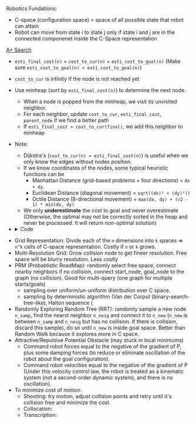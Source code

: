 Robotics Fundations:
* C-space (configuration space) = space of all possible state that robot can attain
* Robot can move from state i to state j only if state i and j are in the connected componenet inside the C-Space representation

[A* Search](https://github.com/wentingzz/Notes/blob/main/MCS271%20AI%20Notes.md#heuristic-search-a-best-first-local)
- `esti_final_cost(n)` = `cost_to_cur(n)` + `esti_cost_to_goal(n)` (Make sure `esti_cost_to_goal(n) < esti_cost_to_goal(n)`)
- `cost_to_cur` is infinity if the node is not reached yet
- Use minheap (sort by `esti_final_cost(n)`) to determine the next node
  - When a node is popped from the minheap, we visit its unvisited neighbor.
  - For each neighbor, update `cost_to_cur`, `esti_final_cost`, `parent_node` if we find a better path
  - If `esti_final_cost > cost_to_cur(final)`, we add this neighbor to minheap
- Note:
  - Dijkstra's (`cost_to_cur(n) = esti_final_cost(n)`) is useful when we only know the edges without nodes position.
  - If we know coordinates of the nodes, some typical heuristic functions can be
    - Manhattan Distance (grid-based problems + four directions) = `dx + dy`.
    - Euclidean Distance (diagonal movement) = `sqrt((dx)² + (dy)²))`
    - Octile Distance (8-directional movement) = `max(dx, dy) + (√2 - 1) * min(dx, dy)`
  - We only **underestimate** the cost to goal and never overestimate (Otherwise, the optimal may not be correctly sorted in the heap and never be processed. It will return non-optimal solution)
- <details>
  <summary>Code</summary>
  
  ```
  vector<int> buildPath(vector<int> parent, int node){
      vector<int> res;
      res.push_back(node);
      while(parent[node] != -1){
          node = parent[node];
          res.push_back(node);
      }
      
      reverse(res.begin(), res.end());
      for(int& n: res) cout << n << " ";
      cout << endl;
      return res;
  }
  
  vector<int> ASearch(int n, vector<vector<int>> edges, int start, int goal){ //[n1, n2, weight]
      int minEdge = INT_MAX;
      vector<vector<pair<int, int>>> adj(n); //adjacent list {neighbor, weight}
      for(auto e: edges){
          adj[e[0]].push_back({e[1], e[2]});
          adj[e[1]].push_back({e[0], e[2]});
          minEdge = min(minEdge, e[2]);
      }
      vector<int> parent(n, -1);
      vector<int> dist(n, INT_MAX); //distance from start to node
      vector<int> esti(n, INT_MAX); //estimate cost to goal
      dist[start] = 0, esti[start] = minEdge;
      
      priority_queue<pair<int, int>, vector<pair<int, int>>, greater<pair<int, int>>> pq;
      pq.push({esti[start], start});
      while(!pq.empty()){
          auto [w, cur] = pq.top(); pq.pop();
          for(auto [next, cost]: adj[cur]){
              if(dist[next] < dist[cur] + cost) continue;
              parent[next] = cur;
              dist[next] = dist[cur] + cost;
              esti[next] = dist[next] + minEdge;
              if(dist[goal] < esti[next]) continue;
              pq.push({esti[next], next});
          }
      }
      
      return buildPath(parent, goal);
  }
  
  int main() {
      vector<vector<int>> edges = {{0,2,18}, {0,3,12}, {0,4,30},
                                   {2,1,27}, {2,5,15}, {1,5,10},
                                   {3,5,20}, {3,4,8}, {4,5,10}};
      ASearch(6, edges, 0, 5);
      return 0;
  }
  ```
</details>

- Grid Representation: Divide each of the `n` dimensions into `k` spaces => `n^k` cells of C-space representation. Costly if `n` or `k` grows.
- Multi-Resolution Grid: Grow collision node to get fineer resolution. Free space will be blurry resolution. Less costly
- PRM (Probablistic RoadMap): randomly select free space, connect nearby neighbors if no collision, connect start_node, goal_node to the graph (no collision). Good for multi-query (one graph for multiple starts/goals)
  - sampling over uniform/un-uniform distribution over C space.
  - sampling by deterministic algorithm (Van der Corput (binary-search-tree-like), Halton sequence (
- Randomly Exploring Random Tree (RRT): randomly sample a new node `n_samp`, find the nearst neighbor `n_neig` and connect it to `n_new` (`n_new` is between `n_samp` and `n_neig` but has no collision. If there is collision, discard this sample), do so until `n_new` is inside goal space. Better than Random Walk because it explores more in C space.
- Attractive/Repulsive Potential Obstacle (may stuck in local minimums)
  - Command robot forces equal to the negative of the gradient of P, plus some damping forces (to reduce or eliminate oscillation of the robot about the goal configuration).
  - Command robot velocities equal to the negative of the gradient of P (Under this velocity control law, the robot is treated as a kinematic system (not a second-order dynamic system), and there is no oscillation).
- To minimize cost of motion:
  - Shooting: try motion, adjust collision points and retry until it's collision free and minimize the cost.
  - Collocation:
  - Transcription:  

